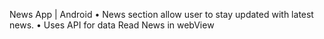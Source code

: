 News App | Android
• News section allow user to stay updated with latest news.
• Uses API for data
Read News in webView
